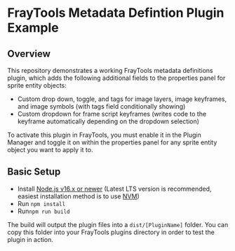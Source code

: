 # FrayTools Metadata Defintion Plugin Example

## Overview

This repository demonstrates a working FrayTools metadata definitions plugin, which adds the following additional fields to the properties panel for sprite entity objects:

* Custom drop down, toggle, and tags for image layers, image keyframes, and image symbols (with tags field conditionally showing)
* Custom dropdown for frame script keyframes (writes code to the keyframe automatically depending on the dropdown selection)

To activate this plugin in FrayTools, you must enable it in the Plugin Manager and toggle it on within the properties panel for any sprite entity object you want to apply it to.

## Basic Setup

* Install [Node.js v16.x or newer](https://nodejs.org/en/) (Latest LTS version is recommended, easiest installation method is to use [NVM](https://github.com/nvm-sh/nvm))
* Run `npm install`
* Run`npm run build`

The build will output the plugin files into a `dist/[PluginName]` folder. You can copy this folder into your FrayTools plugins directory in order to test the plugin in action.
